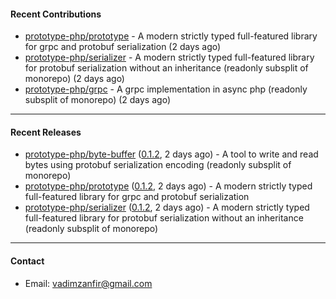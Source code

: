 #### Recent Contributions

- [prototype-php/prototype](https://github.com/prototype-php/prototype) - A modern strictly typed full-featured library for grpc and protobuf serialization (2 days ago)
- [prototype-php/serializer](https://github.com/prototype-php/serializer) - A modern strictly typed full-featured library for protobuf serialization without an inheritance (readonly subsplit of monorepo) (2 days ago)
- [prototype-php/grpc](https://github.com/prototype-php/grpc) - A grpc implementation in async php (readonly subsplit of monorepo) (2 days ago)

---

#### Recent Releases

- [prototype-php/byte-buffer](https://github.com/prototype-php/byte-buffer) ([0.1.2](https://github.com/prototype-php/byte-buffer/releases/tag/0.1.2), 2 days ago) - A tool to write and read bytes using protobuf serialization encoding (readonly subsplit of monorepo) 
- [prototype-php/prototype](https://github.com/prototype-php/prototype) ([0.1.2](https://github.com/prototype-php/prototype/releases/tag/0.1.2), 2 days ago) - A modern strictly typed full-featured library for grpc and protobuf serialization
- [prototype-php/serializer](https://github.com/prototype-php/serializer) ([0.1.2](https://github.com/prototype-php/serializer/releases/tag/0.1.2), 2 days ago) - A modern strictly typed full-featured library for protobuf serialization without an inheritance (readonly subsplit of monorepo)

---

#### Contact

- Email: [vadimzanfir@gmail.com](mailto://vadimzanfir@gmail.com)
